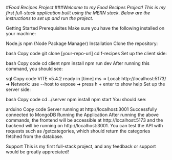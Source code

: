 #*Food Recipes Project*
###*Welcome to my Food Recipes Project! This is my first full-stack application built using the MERN stack. Below are the instructions to set up and run the project.*

Getting Started
Prerequisites
Make sure you have the following installed on your machine:

Node.js
npm (Node Package Manager)
Installation
Clone the repository:

bash
Copy code
git clone [your-repo-url]
cd f-recipes
Set up the client side:

bash
Copy code
cd client
npm install
npm run dev
After running this command, you should see:

sql
Copy code
VITE v5.4.2 ready in [time] ms
➜  Local:   http://localhost:5173/
➜  Network: use --host to expose
➜  press h + enter to show help
Set up the server side:

bash
Copy code
cd ../server
npm install
npm start
You should see:

arduino
Copy code
Server running at http://localhost:3001
Successfully connected to MongoDB
Running the Application
After running the above commands, the frontend will be accessible at http://localhost:5173 and the backend will be running on http://localhost:3001.
You can test the API with requests such as /getcategories, which should return the categories fetched from the database.


Support
This is my first full-stack project, and any feedback or support would be greatly appreciated!
